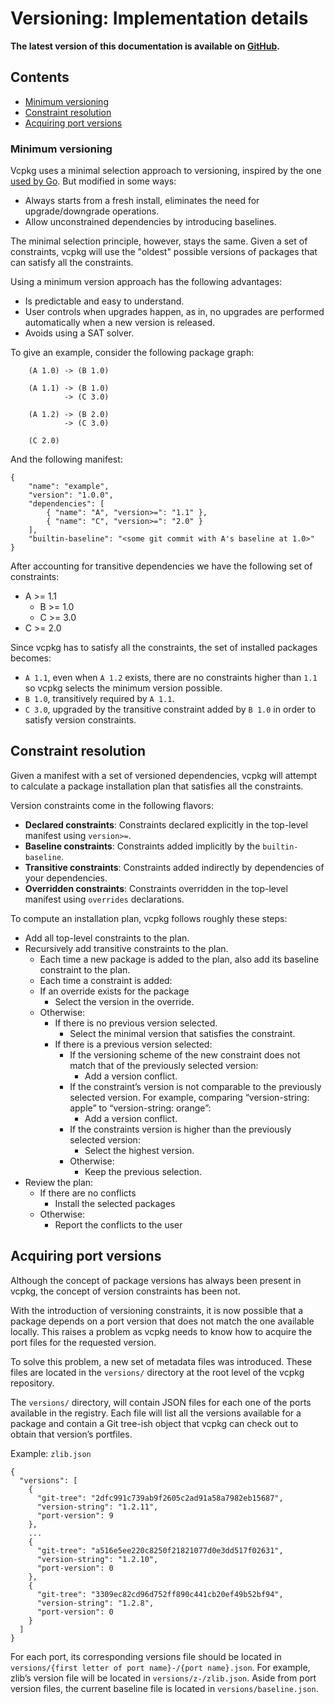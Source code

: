 # Versioning: Implementation details

**The latest version of this documentation is available on [GitHub](https://github.com/Microsoft/vcpkg/tree/master/docs/users/versioning.implementation-details.md).**

## Contents

* [Minimum versioning](#minimum-versioning)
* [Constraint resolution](#constraint-resolution)
* [Acquiring port versions](#acquiring-port-versions)


### Minimum versioning
Vcpkg uses a minimal selection approach to versioning, inspired by the one [used by Go](https://research.swtch.com/vgo-mvs). But modified in some ways:

* Always starts from a fresh install, eliminates the need for upgrade/downgrade operations.
* Allow unconstrained dependencies by introducing baselines.

The minimal selection principle, however, stays the same. Given a set of constraints, vcpkg will use the "oldest" possible versions of packages that can satisfy all the constraints.
 
Using a minimum version approach has the following advantages:
* Is predictable and easy to understand.
* User controls when upgrades happen, as in, no upgrades are performed automatically when a new version is released.
* Avoids using a SAT solver.

To give an example, consider the following package graph:
```
    (A 1.0) -> (B 1.0)
    
    (A 1.1) -> (B 1.0) 
            -> (C 3.0) 
    
    (A 1.2) -> (B 2.0)
            -> (C 3.0)

    (C 2.0)
```

And the following manifest:
```
{
    "name": "example",
    "version": "1.0.0",
    "dependencies": [ 
        { "name": "A", "version>=": "1.1" },
        { "name": "C", "version>=": "2.0" }
    ], 
    "builtin-baseline": "<some git commit with A's baseline at 1.0>"
}
```

After accounting for transitive dependencies we have the following set of constraints:
* A >= 1.1
    * B >= 1.0
    * C >= 3.0
* C >= 2.0

Since vcpkg has to satisfy all the constraints, the set of installed packages becomes:

* `A 1.1`, even when `A 1.2` exists, there are no constraints higher than `1.1` so vcpkg selects the minimum version possible.
* `B 1.0`, transitively required by `A 1.1`.
* `C 3.0`, upgraded by the transitive constraint added by `B 1.0` in order to satisfy version constraints.

## Constraint resolution
Given a manifest with a set of versioned dependencies, vcpkg will attempt to calculate a package installation plan that satisfies all the constraints. 

Version constraints come in the following flavors:
* **Declared constraints**: Constraints declared explicitly in the top-level manifest using `version>=`.
* **Baseline constraints**: Constraints added implicitly by the `builtin-baseline`.
* **Transitive constraints**: Constraints added indirectly by dependencies of your dependencies.
* **Overridden constraints**: Constraints overridden in the top-level manifest using `overrides` declarations.

To compute an installation plan, vcpkg follows roughly these steps:

* Add all top-level constraints to the plan.
* Recursively add transitive constraints to the plan.
    * Each time a new package is added to the plan, also add its baseline constraint to the plan.
    * Each time a constraint is added:
    * If an override exists for the package
        * Select the version in the override.
    * Otherwise:
        * If there is no previous version selected. 
            * Select the minimal version that satisfies the constraint.
        * If there is a previous version selected:
            * If the versioning scheme of the new constraint does not match that of the previously selected version:
                * Add a version conflict.
            * If the constraint’s version is not comparable to the previously selected version. For example, comparing “version-string: apple” to “version-string: orange”:
                * Add a version conflict.
            * If the constraints version is higher than the previously selected version:
                * Select the highest version.
            * Otherwise: 
                * Keep the previous selection.
* Review the plan:
  * If there are no conflicts
    * Install the selected packages
  * Otherwise:
    * Report the conflicts to the user

## Acquiring port versions
Although the concept of package versions has always been present in vcpkg, the concept of version constraints has been not.

With the introduction of versioning constraints, it is now possible that a package depends on a port version that does not match the one available locally. This raises a problem as vcpkg needs to know how to acquire the port files for the requested version.

To solve this problem, a new set of metadata files was introduced. These files are located in the `versions/` directory at the root level of the vcpkg repository.

The `versions/` directory, will contain JSON files for each one of the ports available in the registry. Each file will list all the versions available for a package and contain a Git tree-ish object that vcpkg can check out to obtain that version’s portfiles.

Example: `zlib.json`

```
{
  "versions": [
    {
      "git-tree": "2dfc991c739ab9f2605c2ad91a58a7982eb15687",
      "version-string": "1.2.11",
      "port-version": 9
    },
    ...
    {
      "git-tree": "a516e5ee220c8250f21821077d0e3dd517f02631",
      "version-string": "1.2.10",
      "port-version": 0
    },
    {
      "git-tree": "3309ec82cd96d752ff890c441cb20ef49b52bf94",
      "version-string": "1.2.8",
      "port-version": 0
    }
  ]
}
```

For each port, its corresponding versions file should be located in `versions/{first letter of port name}-/{port name}.json`. For example, zlib’s version file will be located in `versions/z-/zlib.json`. Aside from port version files, the current baseline file is located in `versions/baseline.json`.


